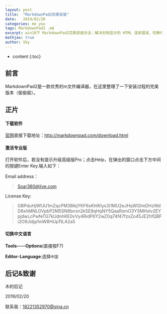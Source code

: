 ```yaml
---
layout: post
title:  "MarkdownPad2完美安装"
date:   2019/02/20       
categories: me you
tags: MarkdownPad2 .md
excerpt: win10下 MarkdownPad2完美安装办法：解决右侧显示的 HTML 渲染错误、切换中文模式+专业版激活码
mathjax: true
author: Sky
---
```


* content
{:toc}

## 前言 ##
MarkdownPad2是一款优秀的m文件编译器，在这里整理了一下安装过程的完美版本（偷偷偷）。

## 正片 ##

####  下载软件 ####
[官网](http://markdownpad.com)直接下载地址：[http://markdownpad.com/download.html ](http://markdownpad.com/download.html )


#### 激活专业版 ####
打开软件后，若没有提示升级高级版Pro；点击Help，在弹出的窗口点击下方中间的按键Enter Key.输入如下：

Email address：
> Soar360@live.com

License Key:
>GBPduHjWfJU1mZqcPM3BikjYKF6xKhlKIys3i1MU2eJHqWGImDHzWdD6xhMNLGVpbP2M5SN6bnxn2kSE8qHqNY5QaaRxmO3YSMHxlv2EYpjdwLcPwfeTG7kUdnhKE0vVy4RidP6Y2wZ0q74f47fzsZo45JE2hfQBFi2O9Jldjp1mW8HUpTtLA2a5


#### 切换中文语言 ####

**Tools**——**Options**(直接按F7)

**Editor**-**Language**:选择`中国`



## 后记&致谢 ##
木的后记


2019/02/20  

联系我：18221352970@sina.cn









  


